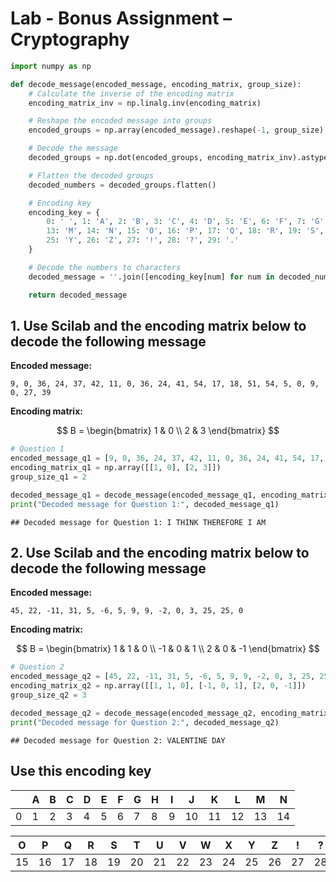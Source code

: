 # Lab - Bonus Assignment – Cryptography

``` python
import numpy as np

def decode_message(encoded_message, encoding_matrix, group_size):
    # Calculate the inverse of the encoding matrix
    encoding_matrix_inv = np.linalg.inv(encoding_matrix)

    # Reshape the encoded message into groups
    encoded_groups = np.array(encoded_message).reshape(-1, group_size)

    # Decode the message
    decoded_groups = np.dot(encoded_groups, encoding_matrix_inv).astype(int)

    # Flatten the decoded groups
    decoded_numbers = decoded_groups.flatten()

    # Encoding key
    encoding_key = {
        0: ' ', 1: 'A', 2: 'B', 3: 'C', 4: 'D', 5: 'E', 6: 'F', 7: 'G', 8: 'H', 9: 'I', 10: 'J', 11: 'K', 12: 'L', 
        13: 'M', 14: 'N', 15: 'O', 16: 'P', 17: 'Q', 18: 'R', 19: 'S', 20: 'T', 21: 'U', 22: 'V', 23: 'W', 24: 'X', 
        25: 'Y', 26: 'Z', 27: '!', 28: '?', 29: '.'
    }

    # Decode the numbers to characters
    decoded_message = ''.join([encoding_key[num] for num in decoded_numbers if num in encoding_key])

    return decoded_message
```

## 1. Use Scilab and the encoding matrix below to decode the following message

**Encoded message:**

    9, 0, 36, 24, 37, 42, 11, 0, 36, 24, 41, 54, 17, 18, 51, 54, 5, 0, 9, 0, 27, 39

**Encoding matrix:**

$$
B = \begin{bmatrix}
1 & 0 \\
2 & 3
\end{bmatrix}
$$

``` python
# Question 1
encoded_message_q1 = [9, 0, 36, 24, 37, 42, 11, 0, 36, 24, 41, 54, 17, 18, 51, 54, 5, 0, 9, 0, 27, 39]
encoding_matrix_q1 = np.array([[1, 0], [2, 3]])
group_size_q1 = 2

decoded_message_q1 = decode_message(encoded_message_q1, encoding_matrix_q1, group_size_q1)
print("Decoded message for Question 1:", decoded_message_q1)
```

    ## Decoded message for Question 1: I THINK THEREFORE I AM

## 2. Use Scilab and the encoding matrix below to decode the following message

**Encoded message:**

    45, 22, -11, 31, 5, -6, 5, 9, 9, -2, 0, 3, 25, 25, 0

**Encoding matrix:**

$$
B =
\begin{bmatrix}
1 & 1 & 0 \\
-1 & 0 & 1 \\
2 & 0 & -1
\end{bmatrix}
$$

``` python
# Question 2
encoded_message_q2 = [45, 22, -11, 31, 5, -6, 5, 9, 9, -2, 0, 3, 25, 25, 0]
encoding_matrix_q2 = np.array([[1, 1, 0], [-1, 0, 1], [2, 0, -1]])
group_size_q2 = 3

decoded_message_q2 = decode_message(encoded_message_q2, encoding_matrix_q2, group_size_q2)
print("Decoded message for Question 2:", decoded_message_q2)
```

    ## Decoded message for Question 2: VALENTINE DAY

## Use this encoding key

|     | A   | B   | C   | D   | E   | F   | G   | H   | I   | J   | K   | L   | M   | N   |
|-----|-----|-----|-----|-----|-----|-----|-----|-----|-----|-----|-----|-----|-----|-----|
| 0   | 1   | 2   | 3   | 4   | 5   | 6   | 7   | 8   | 9   | 10  | 11  | 12  | 13  | 14  |

| O   | P   | Q   | R   | S   | T   | U   | V   | W   | X   | Y   | Z   | !   | ?   | .   |
|-----|-----|-----|-----|-----|-----|-----|-----|-----|-----|-----|-----|-----|-----|-----|
| 15  | 16  | 17  | 18  | 19  | 20  | 21  | 22  | 23  | 24  | 25  | 26  | 27  | 28  | 29  |
